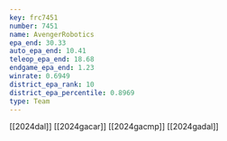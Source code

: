 ```yaml
---
key: frc7451
number: 7451
name: AvengerRobotics
epa_end: 30.33
auto_epa_end: 10.41
teleop_epa_end: 18.68
endgame_epa_end: 1.23
winrate: 0.6949
district_epa_rank: 10
district_epa_percentile: 0.8969
type: Team
---
```

[[2024dal]]
[[2024gacar]]
[[2024gacmp]]
[[2024gadal]]
